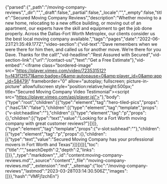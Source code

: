 {"parsed":{"_path":"/moving-company-reviews","_dir":"","_draft":false,"_partial":false,"_locale":"","_empty":false,"title":"Secured Moving Company Reviews","description":"Whether moving to a new home, relocating to a new office building, or moving out of an apartment, our experts have the skill and equipment to get the job done properly. Across the Dallas-Fort Worth Metroplex, our clients consider us the best local moving company available.","tags":"pages","date":"2022-06-23T21:35:49.177Z","video-section":{"vid-text":"Dave remembers when we were there for him then, and called us for another move. We’re there for you Dave. Thanks for the call!","vid-headline":"Rest Assured with Secured","vid-section-link":{"url":"/contact-us/","text":"Get a Free Estimate"},"vid-embed":"<iframe class=\"bordered-image\" src=\"https://player.vimeo.com/video/723531512?h=f43f12f571&amp;badge=0&amp;autopause=0&amp;player_id=0&amp;app_id=58479\" frameborder=\"0\" allow=\"autoplay; fullscreen; picture-in-picture\" allowfullscreen style=\"position:relative;height:500px;\" title=\"Secured Moving Company Video Testimonial\"></iframe><script src=\"https://player.vimeo.com/api/player.js\"></script>"},"body":{"type":"root","children":[{"type":"element","tag":"hero-tiled-pics","props":{":hasCTA":"false"},"children":[{"type":"element","tag":"template","props":{"v-slot:headline":""},"children":[{"type":"element","tag":"p","props":{},"children":[{"type":"text","value":"Looking for a Fort Worth moving company with great customer reviews?"}]}]},{"type":"element","tag":"template","props":{"v-slot:subhead":""},"children":[{"type":"element","tag":"p","props":{},"children":[{"type":"text","value":"Secured Moving Company has your professional movers in Fort Worth and Texas"}]}]}]}],"toc":{"title":"","searchDepth":2,"depth":2,"links":[]}},"_type":"markdown","_id":"content:moving-company-reviews.md","_source":"content","_file":"moving-company-reviews.md","_extension":"md","_sitemap":{"loc":"/moving-company-reviews","lastmod":"2023-03-28T03:14:30.506Z","images":[]}},"hash":"VMFj1zchEn"}